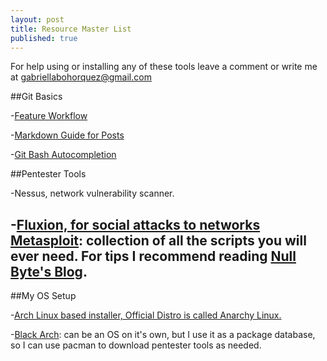 ```yaml
---
layout: post
title: Resource Master List
published: true
---
```


For help using or installing any of these tools leave a comment or write me at gabriellabohorquez@gmail.com


##Git Basics

-[Feature Workflow](https://gist.github.com/blackfalcon/8428401)

-[Markdown Guide for Posts](http://www.jekyllnow.com/Markdown-Style-Guide/)

-[Git Bash Autocompletion](https://gist.github.com/ivanoats/1823034)

##Pentester Tools

-Nessus, network vulnerability scanner.

-[Fluxion, for social attacks to networks](https://www.google.co.ve/url?sa=t&rct=j&q=&esrc=s&source=web&cd=1&cad=rja&uact=8&ved=0ahUKEwj01NHgj7zYAhWHSd8KHaRcABQQFggnMAA&url=https%3A%2F%2Fgithub.com%2Fwi-fi-analyzer%2Ffluxion&usg=AOvVaw0Xlfj9DOgLFTbwthSA6clg)
[Metasploit](https://www.google.co.ve/url?sa=t&rct=j&q=&esrc=s&source=web&cd=1&cad=rja&uact=8&ved=0ahUKEwjnpPePv7zYAhVjZN8KHS6HANwQFggnMAA&url=https%3A%2F%2Fgithub.com%2Frapid7%2Fmetasploit-framework&usg=AOvVaw13afgMr0ciBtwplssV8IDV): collection of all the scripts you will ever need. For tips I recommend reading [Null Byte's Blog](https://null-byte.wonderhowto.com/how-to/metasploit-basics/).
-

##My OS Setup

-[Arch Linux based installer, Official Distro is called Anarchy Linux.](https://arch-anywhere.org/download/)

-[Black Arch](https://blackarch.org/downloads.html): can be an OS on it's own, but I use it as a package database, so I can use pacman to download pentester tools as needed.
